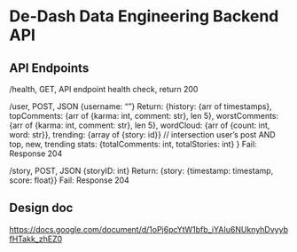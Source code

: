 # De-Dash Data Engineering Backend API

## API Endpoints
/health, GET, API endpoint health check, return 200

/user, POST, JSON {username: “<username>”}
Return: {history: {arr of timestamps}, 
              topComments: {arr of {karma: int, comment: str}, len 5},
        worstComments: {arr of {karma: int, comment: str}, len 5},
  wordCloud: {arr of {count: int, word: str}},
  trending: {array of {story: id}} // intersection user’s post AND top, new, trending
  stats: {totalComments: int, totalStories: int}
  }
     Fail: Response 204

/story, POST, JSON {storyID: int}
        Return: {story: {timestamp: timestamp, score: float}}
    Fail: Response 204

## Design doc
https://docs.google.com/document/d/1oPj6pcYtW1bfb_iYAIu6NUknyhDvyybfHTakk_zhEZ0


